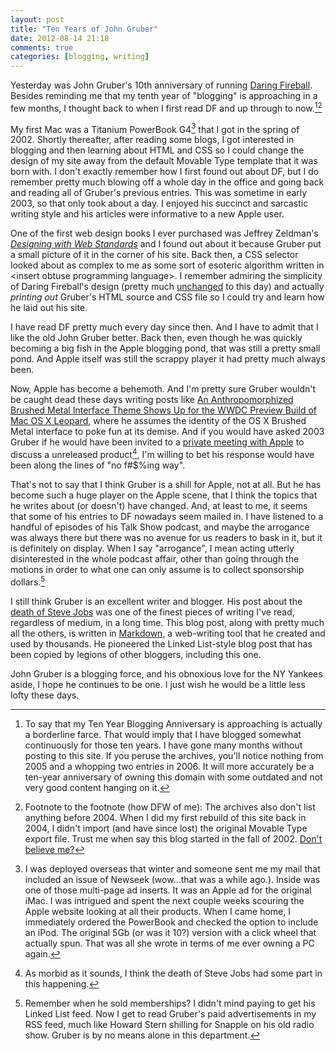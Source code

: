 ```yaml
---
layout: post  
title: "Ten Years of John Gruber"  
date: 2012-08-14 21:18  
comments: true  
categories: [blogging, writing]
---
```


Yesterday was John Gruber's 10th anniversary of running [Daring Fireball][df]. Besides reminding me that my tenth year of "blogging" is approaching in a few months, I thought back to when I first read DF and up through to now.[^1][^2]

My first Mac was a Titanium PowerBook G4[^3] that I got in the spring of 2002. Shortly thereafter, after reading some blogs, I got interested in blogging and then learning about HTML and CSS so I could change the design of my site away from the default Movable Type template that it was born with. I don't exactly remember how I first found out about DF, but I do remember pretty much blowing off a whole day in the office and going back and reading all of Gruber's previous entries. This was sometime in early 2003, so that only took about a day. I enjoyed his succinct and sarcastic writing style and his articles were informative to a new Apple user.

One of the first web design books I ever purchased was Jeffrey Zeldman's *[Designing with Web Standards][zeldman]* and I found out about it because Gruber put a small picture of it in the corner of his site. Back then, a CSS selector looked about as complex to me as some sort of esoteric algorithm written in &lt;insert obtuse programming language&gt;. I remember admiring the simplicity of Daring Fireball's design (pretty much [unchanged][kottke] to this day) and actually *printing out* Gruber's HTML source and CSS file so I could try and learn how he laid out his site.

I have read DF pretty much every day since then. And I have to admit that I like the old John Gruber better. Back then, even though he was quickly becoming a big fish in the Apple blogging pond, that was still a pretty small pond. And Apple itself was still the scrappy player it had pretty much always been. 

Now, Apple has become a behemoth. And I'm pretty sure Gruber wouldn't be caught dead these days writing posts like [An Anthropomorphized Brushed Metal Interface Theme Shows Up for the WWDC Preview Build of Mac OS X Leopard][brushedmetal], where he assumes the identity of the OS X Brushed Metal interface to poke fun at its demise. And if you would have asked 2003 Gruber if he would have been invited to a [private meeting with Apple][invite] to discuss a unreleased product[^4], I'm willing to bet his response would have been along the lines of "no f#$%ing way".

That's not to say that I think Gruber is a shill for Apple, not at all. But he has become such a huge player on the Apple scene, that I think the topics that he writes about (or doesn't) have changed. And, at least to me, it seems that some of his entries to DF nowadays seem mailed in. I have listened to a handful of episodes of his Talk Show podcast, and maybe the arrogance was always there but there was no avenue for us readers to bask in it, but it is definitely on display. When I say "arrogance", I mean acting utterly disinterested in the whole podcast affair, other than going through the motions in order to what one can only assume is to collect sponsorship dollars.[^5]

I still think Gruber is an excellent writer and blogger. His post about the [death of Steve Jobs][obit] was one of the finest pieces of writing I've read, regardless of medium, in a long time. This blog post, along with pretty much all the others, is written in [Markdown][markdown], a web-writing tool that he created and used by thousands.  He pioneered the Linked List-style blog post that has been copied by legions of other bloggers, including this one.

John Gruber is a blogging force, and his obnoxious love for the NY Yankees aside, I hope he continues to be one. I just wish he would be a little less lofty these days.



[^1]: To say that my Ten Year Blogging Anniversary is approaching is actually a borderline farce. That would imply that I have blogged somewhat continuously for those ten years. I have gone many months without posting to this site. If you peruse the archives, you'll notice nothing from 2005 and a whopping two entries in 2006. It will more accurately be a ten-year anniversary of owning this domain with some outdated and not very good content hanging on it.

[^2]: Footnote to the footnote (how DFW of me): The archives also don't list anything before 2004. When I did my first rebuild of this site back in 2004, I didn't import (and have since lost) the original Movable Type export file. Trust me when say this blog started in the fall of 2002. [Don't believe me?][blogspot]

[^3]: I was deployed overseas that winter and someone sent me my mail that included an issue of Newseek (wow...that was a while ago.). Inside was one of those multi-page ad inserts. It was an Apple ad for the original iMac. I was intrigued and spent the next couple weeks scouring the Apple website looking at all their products. When I came home, I immediately ordered the PowerBook and checked the option to include an iPod. The original 5Gb (or was it 10?) version with a click wheel that actually spun. That was all she wrote in terms of me ever owning a PC again.

[^4]: As morbid as it sounds, I think the death of Steve Jobs had some part in this happening. 

[^5]: Remember when he sold memberships? I didn't mind paying to get his Linked List feed. Now I get to read Gruber's paid advertisements in my RSS feed, much like Howard Stern shilling for Snapple on his old radio show. Gruber is by no means alone in this department.

[df]: http://www.daringfireball.net
[zeldman]: http://www.amazon.com/Designing-With-Standards-Jeffrey-Zeldman/dp/0735712018
[kottke]: http://kottke.org/12/08/an-appreciation-of-10-years-of-daring-fireball
[blogspot]: http://sheeran.blogspot.com/
[brushedmetal]: http://daringfireball.net/2007/06/brushed_metal_leopard
[invite]: http://daringfireball.net/2012/02/mountain_lion
[obit]: http://daringfireball.net/2011/10/universe_dented_grass_underfoot
[markdown]: http://daringfireball.net/projects/markdown/